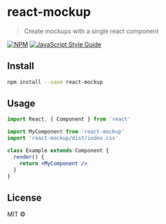 # react-mockup

> Create mockups with a single react component

[![NPM](https://img.shields.io/npm/v/react-mockup.svg)](https://www.npmjs.com/package/react-mockup) [![JavaScript Style Guide](https://img.shields.io/badge/code_style-standard-brightgreen.svg)](https://standardjs.com)

## Install

```bash
npm install --save react-mockup
```

## Usage

```jsx
import React, { Component } from 'react'

import MyComponent from 'react-mockup'
import 'react-mockup/dist/index.css'

class Example extends Component {
  render() {
    return <MyComponent />
  }
}
```

## License

MIT © [](https://github.com/)
